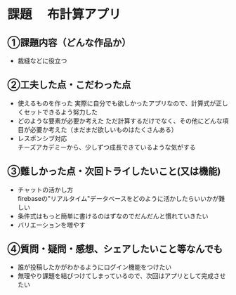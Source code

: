 # 課題　 布計算アプリ

## ①課題内容（どんな作品か）
- 裁縫などに役立つ

## ②工夫した点・こだわった点
- 使えるものを作った
  実際に自分でも欲しかったアプリなので、計算式が正しくセットできるよう努力した
- どのような要素が必要か考えた 
  ただ計算するだけでなく、その他にどんな項目が必要か考えた（まだまだ欲しいものはたくさんある）
- レスポンシブ対応  
  チーズアカデミーから、少しずつ成長できているような気がする
  


## ③難しかった点・次回トライしたいこと(又は機能)
- チャットの活かし方  
  firebaseの"リアルタイム"データベースをどのように活かしたらいいかが難しい
- 条件式はもっと簡単に書けるのはずなのでだんだんと慣れていきたい
- バリエーションを増やす
  

## ④質問・疑問・感想、シェアしたいこと等なんでも
- 誰が投稿したかがわかるようにログイン機能をつけたい
- 無理やり課題を結びつけてしまっているので、次回はアプリとして完成させたい